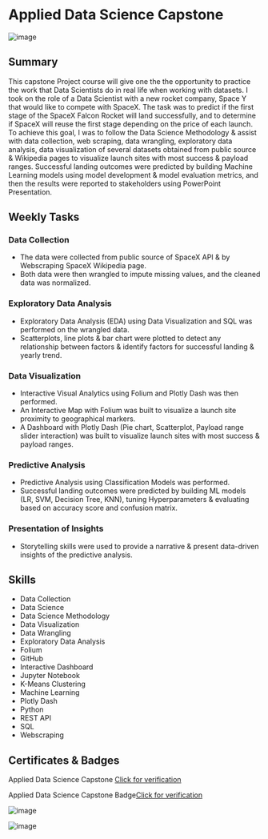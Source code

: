 # Applied Data Science Capstone

![image](https://github.com/user-attachments/assets/d11dbbac-7b82-449a-881e-dcd1906d495c)

## Summary

This capstone Project course will give one the the opportunity to practice the work that Data Scientists do in real life when working with datasets. I took on the role of a Data Scientist with a new rocket company, Space Y that would like to compete with SpaceX. The task was to predict if the first stage of the SpaceX Falcon Rocket will land successfully, and to determine if SpaceX will reuse the first stage depending on the price of each launch. To achieve this goal, I was to follow the Data Science Methodology & assist with data collection, web scraping, data wrangling, exploratory data analysis, data visualization of several datasets obtained from public source & Wikipedia pages to visualize launch sites with most success & payload ranges. Successful landing outcomes were predicted by building Machine Learning models using model development & model evaluation metrics, and then the results were reported to stakeholders using PowerPoint Presentation.

## Weekly Tasks

### Data Collection

* The data were collected from public source of SpaceX API & by Webscraping SpaceX Wikipedia page.
* Both data were then wrangled to impute missing values, and the cleaned data was normalized.

### Exploratory Data Analysis

* Exploratory Data Analysis (EDA) using Data Visualization and SQL was performed on the wrangled data.
* Scatterplots, line plots & bar chart were plotted to detect any relationship between factors & identify factors for successful landing & yearly trend.

###  Data Visualization

* Interactive Visual Analytics using Folium and Plotly Dash was then performed.
* An Interactive Map with Folium was built to visualize a launch site proximity to geographical markers.
* A Dashboard with Plotly Dash (Pie chart, Scatterplot, Payload range slider interaction) was built to visualize launch sites with most success & payload ranges.

### Predictive Analysis

* Predictive Analysis using Classification Models was performed.
* Successful landing outcomes were predicted by building ML models (LR, SVM, Decision Tree, KNN), tuning Hyperparameters & evaluating based on accuracy score and confusion matrix.

### Presentation of Insights

* Storytelling skills were used to provide a narrative & present data-driven insights of the predictive analysis.

## Skills

* Data Collection
* Data Science
* Data Science Methodology
* Data Visualization
* Data Wrangling
* Exploratory Data Analysis
* Folium
* GitHub
* Interactive Dashboard
* Jupyter Notebook
* K-Means Clustering
* Machine Learning
* Plotly Dash
* Python
* REST API
* SQL
* Webscraping

## Certificates & Badges

Applied Data Science Capstone [Click for verification](https://coursera.org/verify/PCUBQGSBCYMJ)<br>

Applied Data Science Capstone Badge[Click for verification](https://www.credly.com/badges/045e5a97-21b1-47e2-996e-a50fde15ffa9/public_url)<br>

![image](https://github.com/user-attachments/assets/e62b0a3f-4156-4afd-91da-39516f5bcb27)

![image](https://github.com/user-attachments/assets/42d40b65-504e-4fd9-b868-c67898e7bbf4)

